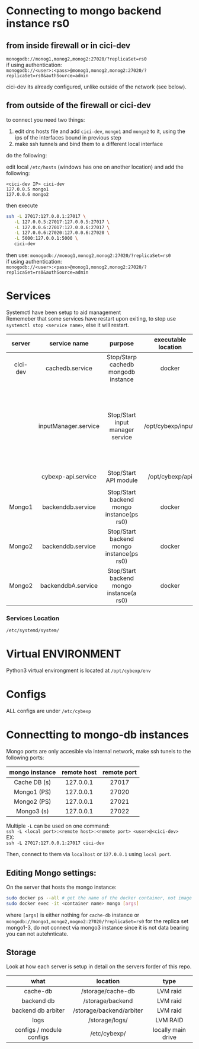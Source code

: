 

# Connecting to mongo backend instance rs0
## from inside firewall or in cici-dev
`monogodb://monog1,monog2,monog2:27020/?replicaSet=rs0`   
if using authentication:   
`monogodb://<user>:<pass>@monog1,monog2,monog2:27020/?replicaSet=rs0&authSource=admin`   

cici-dev its already configured, unlike outside of the network (see below).
## from outside of the firewall or cici-dev

to connect you need two things:
1. edit dns hosts file and add `cici-dev`, `mongo1` and `mongo2` to it, using the ips of the interfaces bound in previous step
2. make ssh tunnels and bind them to a different local interface

do the following:   

edit local `/etc/hosts` (windows has one on another location) and add the following:   
```
<cici-dev IP> cici-dev
127.0.0.5 mongo1
127.0.0.6 mongo2
```
then execute
```bash
ssh -L 27017:127.0.0.1:27017 \
   -L 127.0.0.5:27017:127.0.0.5:27017 \
   -L 127.0.0.6:27017:127.0.0.6:27017 \
   -L 127.0.0.6:27020:127.0.0.6:27020 \
   -L 5000:127.0.0.1:5000 \
   cici-dev
```
then use:
`monogodb://monog1,monog2,monog2:27020/?replicaSet=rs0`   
if using authentication:   
`monogodb://<user>:<pass>@monog1,monog2,monog2:27020/?replicaSet=rs0&authSource=admin`   



# Services
Systemctl have been setup to aid management   
Rememeber that some services have restart upon exiting, to stop use `systemctl stop <service name>`, else it will restart.

|server|service name|purpose|executable location|notes|-|
|:----:|:----------:|:-----:|:-----------------:|:---------------:|:-|
|cici-dev|cachedb.service|Stop/Starp cachedb mongodb instance|docker|-||
||inputManager.service|Stop/Start input manager service|/opt/cybexp/input/|will try to grafully stop input plugings upon systemctl stop request, else will always restart. SIGTERM will only stop inputmanager, SIGUSR1 will stop all the plugings+manager( may restart).||
||cybexp-api.service|Stop/Start API module|/opt/cybexp/api|||
|||||||
|Mongo1|backenddb.service|Stop/Start backend mongo instance(ps rs0)|docker|||
|Mongo2|backenddb.service|Stop/Start backend mongo instance(ps rs0)|docker|||
|Mongo2|backenddbA.service|Stop/Start backend mongo instance(a rs0)|docker|||   

   
### Services Location
`/etc/systemd/system/`
# Virtual ENVIRONMENT
Python3 virtual environgment is located at `/opt/cybexp/env`   


# Configs
ALL configs are under `/etc/cybexp`   


# Connectting to mongo-db instances
Mongo ports are only accesible via internal network, make ssh tunels to the following ports:   

|mongo instance|remote host|remote port|
|:------------:|:-----------:|:-------:|
|Cache DB (s)|127.0.0.1|27017|
|Mongo1 (PS)|127.0.0.1|27020|
|Mongo2 (PS)|127.0.0.1|27021|
|Mongo3 (s)|127.0.0.1|27022|   

Multiple `-L` can be used on one command:   
`ssh -L <local port>:<remote host>:<remote port> <user>@<cici-dev>`   
EX:   
`ssh -L 27017:127.0.0.1:27017 cici-dev`   

Then, connect to them via `localhost` or `127.0.0.1` using `local port`.





## Editing Mongo settings:
On the server that hosts the mongo instance:   
```bash
sudo docker ps --all # get the name of the docker container, not image
sudo docker exec -it <container name> mongo [args]

```
where `[args]` is either nothing for `cache-db` instance or `mongodb://mongo1,mongo2,mogno2:27020/?replicaSet=rs0` for the replica set mongo1-3, do not connect via mongo3 instance since it is not data bearing you can not autehnticate.   


## Storage
Look at how each server is setup in detail on the servers forder of this repo.   

|what|location|type|
|:--:|:------:|:--:|
|cache-db|/storage/cache-db|LVM raid|
|backend db|/storage/backend|LVM raid| 
|backend db arbiter|/storage/backend/arbiter|LVM raid| 
|logs|/storage/logs/|LVM RAID|
|configs / module configs|/etc/cybexp/|locally main drive|  
